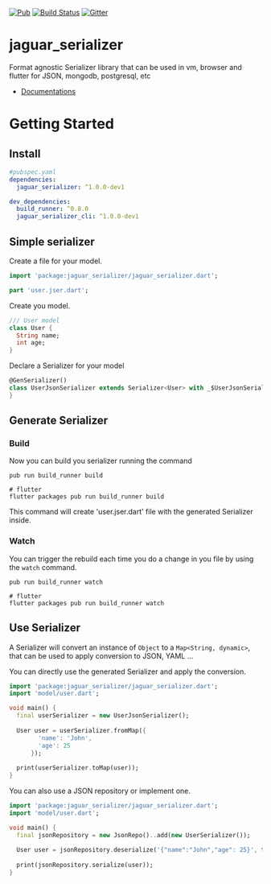 [![Pub](https://img.shields.io/pub/v/jaguar_serializer.svg)](https://pub.dartlang.org/packages/jaguar_serializer)
[![Build Status](https://travis-ci.org/Jaguar-dart/jaguar_serializer.svg?branch=master)](https://travis-ci.org/Jaguar-dart/jaguar_serializer)
[![Gitter](https://img.shields.io/gitter/room/nwjs/nw.js.svg)](https://gitter.im/jaguar_dart/jaguar)

# jaguar_serializer
Format agnostic Serializer library that can be used in vm, browser and flutter for JSON, mongodb, postgresql, etc

- [Documentations](https://github.com/Jaguar-dart/jaguar_serializer/wiki)

# Getting Started

## Install


```yaml
#pubspec.yaml
dependencies:
  jaguar_serializer: ^1.0.0-dev1

dev_dependencies:
  build_runner: ^0.8.0
  jaguar_serializer_cli: ^1.0.0-dev1
```

## Simple serializer

Create a file for your model.

```dart
import 'package:jaguar_serializer/jaguar_serializer.dart';

part 'user.jser.dart';
```

Create you model.

```dart
/// User model
class User {
  String name;
  int age;
}
```

Declare a Serializer for your model

```dart
@GenSerializer()
class UserJsonSerializer extends Serializer<User> with _$UserJsonSerializer {
}
```

## Generate Serializer

### Build
Now you can build you serializer running the command

```
pub run build_runner build

# flutter
flutter packages pub run build_runner build
``` 

This command will create 'user.jser.dart' file with the generated Serializer inside.

### Watch

You can trigger the rebuild each time you do a change in you file by using the `watch` command.

```
pub run build_runner watch

# flutter
flutter packages pub run build_runner watch
```

## Use Serializer

A Serializer will convert an instance of `Object` to a `Map<String, dynamic>`, that can be used to apply conversion to JSON, YAML ...

You can directly use the generated Serializer and apply the conversion.
```dart
import 'package:jaguar_serializer/jaguar_serializer.dart';
import 'model/user.dart';

void main() {
  final userSerializer = new UserJsonSerializer();
  
  User user = userSerializer.fromMap({
        'name': 'John',
        'age': 25
      });
  
  print(userSerializer.toMap(user));
}
```

You can also use a JSON repository or implement one.

```dart
import 'package:jaguar_serializer/jaguar_serializer.dart';
import 'model/user.dart';

void main() {
  final jsonRepository = new JsonRepo()..add(new UserSerializer());
  
  User user = jsonRepository.deserialize('{"name":"John","age": 25}', type: User);
  
  print(jsonRepository.serialize(user));
}
```
